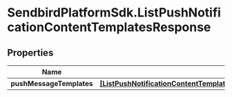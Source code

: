 # SendbirdPlatformSdk.ListPushNotificationContentTemplatesResponse

## Properties

Name | Type | Description | Notes
------------ | ------------- | ------------- | -------------
**pushMessageTemplates** | [**[ListPushNotificationContentTemplatesResponsePushMessageTemplatesInner]**](ListPushNotificationContentTemplatesResponsePushMessageTemplatesInner.md) |  | [optional] 


